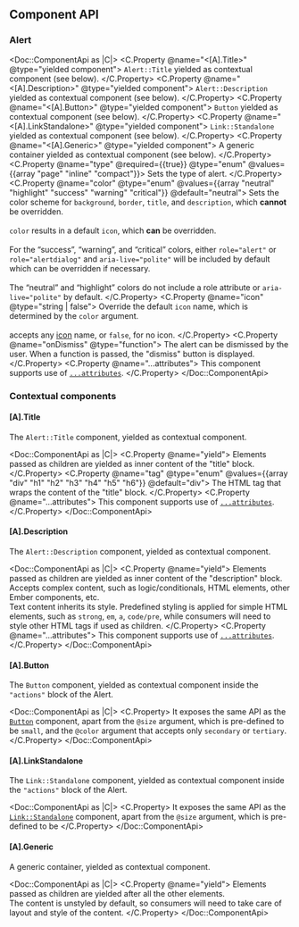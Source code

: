 ## Component API

### Alert

<Doc::ComponentApi as |C|>
  <C.Property @name="<[A].Title>" @type="yielded component">
    `Alert::Title` yielded as contextual component (see below).
  </C.Property>
  <C.Property @name="<[A].Description>" @type="yielded component">
    `Alert::Description` yielded as contextual component (see below).
  </C.Property>
  <C.Property @name="<[A].Button>" @type="yielded component">
    `Button` yielded as contextual component (see below).
  </C.Property>
  <C.Property @name="<[A].LinkStandalone>" @type="yielded component">
    `Link::Standalone` yielded as contextual component (see below).
  </C.Property>
  <C.Property @name="<[A].Generic>" @type="yielded component">
    A generic container yielded as contextual component (see below).
  </C.Property>
  <C.Property @name="type" @required={{true}} @type="enum" @values={{array "page" "inline" "compact"}}>
    Sets the type of alert.
  </C.Property>
  <C.Property @name="color" @type="enum" @values={{array "neutral" "highlight" "success" "warning" "critical"}} @default="neutral">
    Sets the color scheme for `background`, `border`, `title`, and `description`, which **cannot** be overridden.<br/><br/>`color` results in a default `icon`, which **can** be overridden.<br/><br/>For the “success”, “warning”, and “critical” colors, either `role="alert"` or `role="alertdialog"` and `aria-live="polite"` will be included by default which can be overridden if necessary.<br/><br/>The “neutral” and “highlight” colors do not include a role attribute or `aria-live="polite"` by default.
  </C.Property>
  <C.Property @name="icon" @type="string | false">
    Override the default `icon` name, which is determined by the `color` argument.<br/><br/>accepts any [icon](/icons/library) name, or `false`, for no icon.
  </C.Property>
  <C.Property @name="onDismiss" @type="function">
    The alert can be dismissed by the user. When a function is passed, the "dismiss" button is displayed.
  </C.Property>
  <C.Property @name="...attributes">
    This component supports use of [`...attributes`](https://guides.emberjs.com/release/in-depth-topics/patterns-for-components/#toc_attribute-ordering).
  </C.Property>
</Doc::ComponentApi>

### Contextual components

#### [A].Title

The `Alert::Title` component, yielded as contextual component.

<Doc::ComponentApi as |C|>
  <C.Property @name="yield">
    Elements passed as children are yielded as inner content of the "title" block.
  </C.Property>
  <C.Property @name="tag" @type="enum" @values={{array "div" "h1" "h2" "h3" "h4" "h5" "h6"}} @default="div">
    The HTML tag that wraps the content of the "title" block.
  </C.Property>
  <C.Property @name="...attributes">
    This component supports use of [`...attributes`](https://guides.emberjs.com/release/in-depth-topics/patterns-for-components/#toc_attribute-ordering).
  </C.Property>
</Doc::ComponentApi>

#### [A].Description

The `Alert::Description` component, yielded as contextual component.

<Doc::ComponentApi as |C|>
  <C.Property @name="yield">
    Elements passed as children are yielded as inner content of the "description" block.
    <br/>Accepts complex content, such as logic/conditionals, HTML elements, other Ember components, etc.
    <br/>Text content inherits its style. Predefined styling is applied for simple HTML elements, such as `strong`, `em`, `a`, `code/pre`, while consumers will need to style other HTML tags if used as children.
  </C.Property>
  <C.Property @name="...attributes">
    This component supports use of [`...attributes`](https://guides.emberjs.com/release/in-depth-topics/patterns-for-components/#toc_attribute-ordering).
  </C.Property>
</Doc::ComponentApi>

#### [A].Button

The `Button` component, yielded as contextual component inside the `"actions"` block of the Alert.

<Doc::ComponentApi as |C|>
  <C.Property>
    It exposes the same API as the [`Button`](/components/button) component, apart from the `@size` argument, which is pre-defined to be `small`, and the `@color` argument that accepts only `secondary` or `tertiary`.
  </C.Property>
</Doc::ComponentApi>

#### [A].LinkStandalone

The `Link::Standalone` component, yielded as contextual component inside the `"actions"` block of the Alert.

<Doc::ComponentApi as |C|>
  <C.Property>
    It exposes the same API as the [`Link::Standalone`](/components/link/standalone) component, apart from the `@size` argument, which is pre-defined to be
  </C.Property>
</Doc::ComponentApi>

#### [A].Generic

A generic container, yielded as contextual component.

<Doc::ComponentApi as |C|>
  <C.Property @name="yield">
    Elements passed as children are yielded after all the other elements.
    <br/>The content is unstyled by default, so consumers will need to take care of layout and style of the content.
  </C.Property>
</Doc::ComponentApi>

